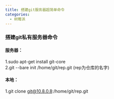 ```yaml
---
title: 搭建git服务器超简单命令
categories:
  - 树莓派
---
```

### 搭建git私有服务器命令
#### 服务器：
1.sudo apt-get install git-core  
2.git --bare init /home/git/rep.git (rep为仓库的名字)
#### 本地：
1.git clone git@10.8.0.8:/home/git/rep.git
